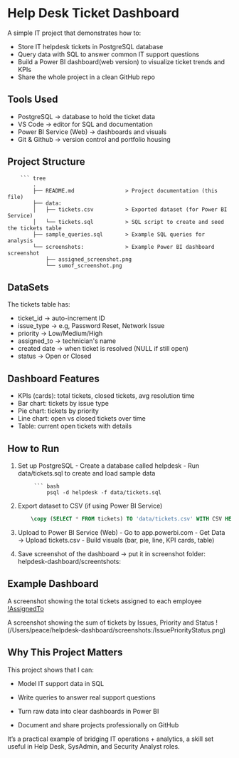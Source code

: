 # Help Desk Ticket Dashboard
A simple IT project that demonstrates how to:

- Store IT helpdesk tickets in PostgreSQL database
- Query data with SQL to answer common IT support questions
- Build a Power BI dashboard(web version) to visualize ticket trends and KPIs
- Share the whole project in a clean GitHub repo

## Tools Used
- PostgreSQL -> database to hold the ticket data
- VS Code -> editor for SQL and documentation
- Power BI Service (Web) -> dashboards and visuals
- Git & Github -> version control and portfolio housing

## Project Structure

        ``` tree
            .
            ├── README.md                > Project documentation (this file)
            ├── data:
            │   ├── tickets.csv          > Exported dataset (for Power BI Service)
            │   └── tickets.sql          > SQL script to create and seed the tickets table
            ├── sample_queries.sql       > Example SQL queries for analysis
            └── screenshots:             > Example Power BI dashboard screenshot
                ├── assigned_screenshot.png
                └── sumof_screenshot.png    

## DataSets

The tickets table has:
- ticket_id -> auto-increment ID
- issue_type -> e.g, Password Reset, Network Issue
- priority -> Low/Medium/High
- assigned_to -> technician's name
- created date -> when ticket is resolved (NULL if still open)
- status -> Open or Closed

## Dashboard Features

- KPIs (cards): total tickets, closed tickets, avg resolution time
- Bar chart: tickets by issue type
- Pie chart: tickets by priority
- Line chart: open vs closed tickets over time
- Table: current open tickets with details

## How to Run

1. Set up PostgreSQL
        - Create a database called helpdesk
        - Run data/tickets.sql to create and load sample data

            ``` bash 
                psql -d helpdesk -f data/tickets.sql

2. Export dataset to CSV (if using Power BI Service)

    ``` sql 
        \copy (SELECT * FROM tickets) TO 'data/tickets.csv' WITH CSV HEADER;

3. Upload to Power BI Service (Web)
        - Go to app.powerbi.com
        - Get Data → Upload tickets.csv
        - Build visuals (bar, pie, line, KPI cards, table)

4. Save screenshot of the dashboard → put it in screenshot folder: helpdesk-dashboard/screentshots: 

## Example Dashboard

A screenshot showing the total tickets assigned to each employee
    [!AssignedTo](https://github.com/IfeAyo/helpdesk-dashboard/blob/346f94c9440eb73eb33d09d5269cb76d67086186/screenshots%3A/AssignedTo.png)

A screenshot showing the sum of tickets by Issues, Priority and Status
    !(/Users/peace/helpdesk-dashboard/screenshots:/IssuePriorityStatus.png)  

## Why This Project Matters

This project shows that I can:

- Model IT support data in SQL

- Write queries to answer real support questions

- Turn raw data into clear dashboards in Power BI

- Document and share projects professionally on GitHub

It’s a practical example of bridging IT operations + analytics, a skill set useful in Help Desk, SysAdmin, and Security Analyst roles.
         
